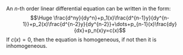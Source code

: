 An $n$-th order linear differential equation can be written in the form:$$\Huge \frac{d^ny}{dy^n}+p_1(x)\frac{d^{n-1}y}{dy^{n-1}}+p_2(x)\frac{d^{n-2}y}{dy^{n-2}}+\dots+p_{n-1}(x)\frac{dy}{dx}+p_n(x)y=c(x)$$If $c(x)=0$, then the equation is homogeneous, if not then it is inhomogeneous.